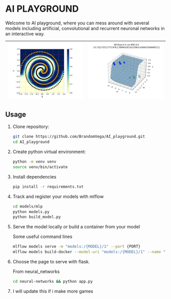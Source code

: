 # AI PLAYGROUND

Welcome to AI playground, where you can mess around with several models including artificial, convolutional and recurrent neuronal networks in an interactive way. 

| ![Challenge](model_5.png) | ![Moving](sigmoidPerceptron.gif) |
|---------------------------|----------------------------------|



## Usage
1. Clone repository:
    ```bash
    git clone https://github.com/BrandomVega/AI_playground.git
    cd AI_playground
    ```

2. Create python virtual environment:
    ```bash
    python -m venv venv
    source venv/bin/activate
    ```
3. Install dependencies
    ```bash
    pip install -r requirements.txt
    ```
4. Track and register your models with mlflow
    ```bash
    cd models/mlp
    python models.py
    python build_model.py
    ```
5. Serve the model locally or build a container from your model
   
    Some useful command lines
    ```bash
    mlflow models serve -m "models:/{MODEL}/1" --port {PORT}
    mlflow models build-docker --model-uri "models:/{MODEL}/1" --name "{NAME}"    
    ```
7. Choose the page to serve with flask.
   
    From neural_networks
    ```bash
    cd neural-networks && python app.py
    ```
9. I will update this if i make more games


